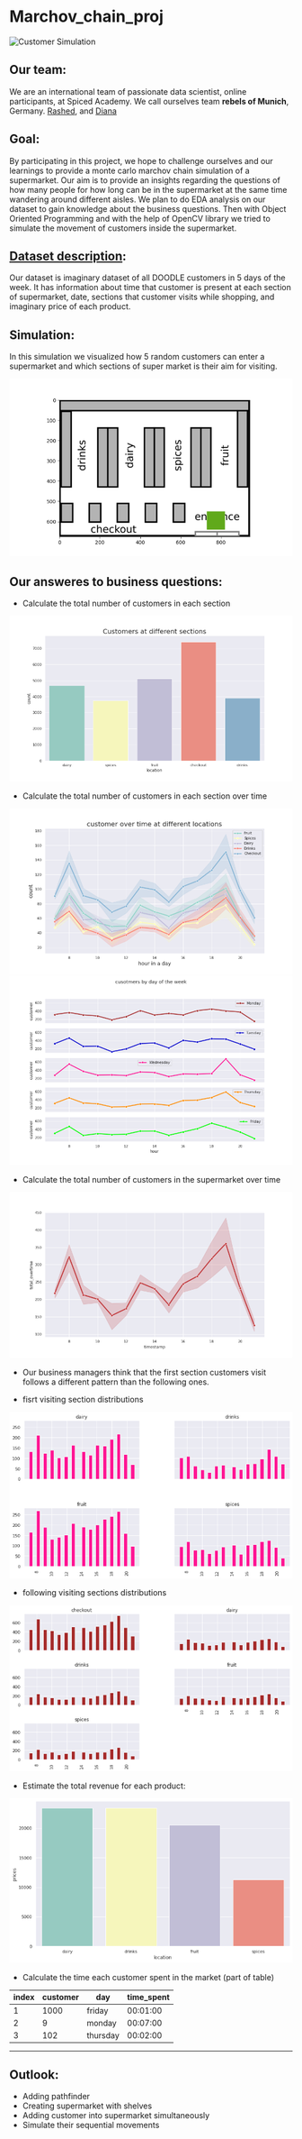# Marchov_chain_proj


![Customer Simulation](https://img.shields.io/badge/Customer%20Simulation-passing-181717?style=plastic&logo=github&labelColor=black&color=green)

## Our team:
We are an international team of passionate data scientist, online participants, at Spiced Academy. We call ourselves team **rebels of Munich**, Germany. [Rashed](https://github.com/rashed2940), and [Diana](https://github.com/dian-ai)

## Goal:
By participating in this project, we hope to challenge ourselves and our learnings to provide a monte carlo marchov chain simulation of a supermarket.
Our aim is to provide an insights regarding the questions of how many people for how long can be in the supermarket at the same time wandering around different aisles. We plan to do EDA analysis on our dataset to gain knowledge about the business questions. Then with Object Oriented Programming and with the help of OpenCV library we tried to simulate the movement of customers inside the supermarket. 

## [Dataset description](https://github.com/rashed2940/Marchov_chain_proj/tree/master/Data):
Our dataset is imaginary dataset of all DOODLE customers in 5 days of the week. It has information about time that  customer is present at each section of supermarket, date, sections that customer visits while shopping, and imaginary price of each product.


## Simulation:
In this simulation we visualized how 5 random customers can enter a supermarket and which sections of super market is their aim for visiting.


<p align="center">
  <img src="/Project_files/tmp/customer_simulation.gif"   title = "5 customers in supermarket">
</p>


## Our answeres to business questions:
* Calculate the total number of customers in each section

<p align="center">
  <img src="/images/cust_at_sec.png"   title = "total customers in 5 days">
</p>


* Calculate the total number of customers in each section over time

<p align="center">
  <img src="/images/cust_time_sec.png"  title = "Customer over time at different locations">
  <img src="/images/cust_sub_days.png"  title = "Customers over time, per ech day">
</p>



* Calculate the total number of customers in the supermarket over time

<p align="center">
  <img src="/images/total_cust_times.png"  title = "Total customers over time in supermarket">
</p>


* Our business managers think that the first section customers visit follows a different pattern than the following ones.

 - fisrt visiting section distributions
<p align="center">
  <img src="/images/new_first_dist.png"  title = "distribution of first visiting sections">
</p>

- following visiting sections distributions

<p align="center">
<img src="/images/new_follow_dist.png"  title = "Cdistribution of following visiting sections">
</p>


* Estimate the total revenue for each product:
<p align="center">
<img src="/images/revenue.png"  title = "total revenue of each section">
</p>



* Calculate the time each customer spent in the market (part of table)

|  index| customer| day  | time_spent  | 
|---|---|---|---|
| 1 | 1000  |  friday |   00:01:00 | 
| 2 | 9 | monday  | 00:07:00  |  
| 3  | 102  |  thursday | 00:02:00|  





---

## Outlook:
- Adding pathfinder
- Creating supermarket with shelves
- Adding customer into supermarket simultaneously
- Simulate their sequential movements
